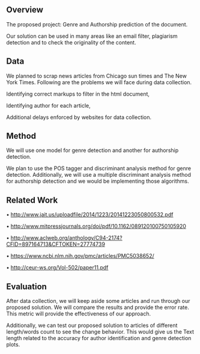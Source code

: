 ## Overview

The proposed project:  Genre and Authorship prediction of the document. 



Our solution can be used in many areas like an email filter, plagiarism detection and to check the originality of the content.

## Data

We planned to scrap news articles from Chicago sun times and The New York Times. Following are the problems we will face during data collection.



Identifying correct markups to filter in the html document, 

Identifying author for each article, 

Additional delays enforced by websites for data collection.

## Method

We will use one model for genre detection and another for authorship detection. 



We plan to use the POS tagger and discriminant analysis method for genre detection. Additionally, we will use a multiple discriminant analysis method for authorship detection and we would be implementing those algorithms.

## Related Work

•	http://www.jait.us/uploadfile/2014/1223/20141223050800532.pdf

•	http://www.mitpressjournals.org/doi/pdf/10.1162/089120100750105920

•	http://www.aclweb.org/anthology/C94-2174?CFID=897164713&CFTOKEN=27774739

•	https://www.ncbi.nlm.nih.gov/pmc/articles/PMC5038652/

•	http://ceur-ws.org/Vol-502/paper11.pdf

## Evaluation

After data collection, we will keep aside some articles and run through our proposed solution. We will compare the results and provide the error rate. This metric will provide the effectiveness of our approach. 



Additionally, we can test our proposed solution to articles of different length/words count to see the change behavior. This would give us the Text length related to the accuracy for author identification and genre detection plots.

